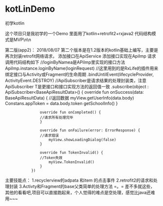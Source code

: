 # kotLinDemo
初学kotlin

这个项目只是我初学的一个Demo
里面用了kotlin+retrofit2+rxjava2
代码结构模式是MVP\n\n

第二版(app2)：
2018/08/07  第二个版本是在1.2版本的kotlin基础上编写，主要是再次封装retrofit网络请求，
添加接口在ApiService
添加接口实现在ApiImp
请求调用代码结构如下
                  //loginByNamea是APiImp里实现的接口方法
ApiImp.instance.loginByName(loginRequest)
                //这里用到的是RxLife的插件用来绑定接口与Activity或Fragment的生命周期
                .bindUntilEvent(lifecycleProvider, ActivityEvent.DESTROY)
                //ApiSubscriber是请求结果的处理封装类，注意ApiSubscriber<T> T是更接口和接口实现方法的返回值一致
                .subscribe(object : ApiSubscriber<BaseApiResultData<UserInfo>>() {
                    override fun onSuccess(data: BaseApiResultData<UserInfo>) {
                        //返回数据
                        myView.getUserInfo(data.body)
                        Constans.appToken = data.body.token
                        getSchoolInfo()
                    }

                    override fun onCompleted() {
                    //请求所有处理完毕
                    }

                    override fun onFailure(error: ErrorResponse) {
                    //请求错误
                        myView.showLoadingDialog(false)
                    }

                    override fun TokenInvalid() {
                    //Token失效
                        myView.TokenInvalid()
                    }
                })

主要技能点：
1.recyclerview的adpata 和item 的点击事件
2.retrofit2的请求和处理封装
3.Activty和Fragment的base父类简单的处理方法
=。= 差不多就这些，其他的看看吧,项目可以直接跑起来，个人觉得的难点是空处理，感觉比java还难用~~~
